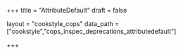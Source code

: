 +++
title = "AttributeDefault"
draft = false

layout = "cookstyle_cops"
data_path = ["cookstyle","cops_inspec_deprecations_attributedefault"]

+++

<!-- The content of this page is automatically generated from the
cops_inspec_deprecations_attributedefault.yml file in github.com/chef/cookstyle/blob/main/docs-chef-io/data/cookstyle/. -->
